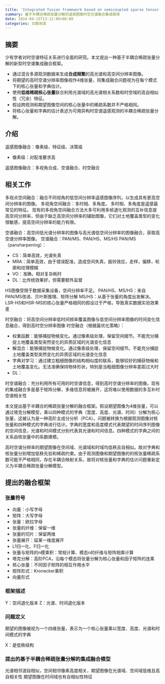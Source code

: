 ```yaml
---
title: 'Integrated fusion framework based on semicoupled sparse tensor factorization for spatio-temporal–spectral fusion of remote sensing images'
summary: 基于半耦合稀疏张量分解的遥感图像时空光谱融合集成框架
date: 2024-04-15T13:12:09+08:00
categories: 文献阅读
---
```


## 摘要

少有学者对时空谱特征关系进行全面的研究。本文提出一种基于半耦合稀疏张量分解的新型时空谱集成融合框架。

- 通过混合多源观测数据来生成**合成频繁**的高光谱和高空间分辨率图像。
- 将期望的高时空谱分辨率图像视作4维张量，将集成融合问题视为在每个模式下的核心张量和字典估计。
- 使用**低维稀疏核心张量**联合利用光谱域的高光谱相关系数和时空域的高自相似性（冗余）特征。
- 假设跨观测和期望图像空间的核心张量中的稀疏系数并不严格相同。
- 将核心张量和字典的估计表述为可用异构时空谱遥感观测的半耦合稀疏张量分解。

## 介绍

遥感图像融合：像素级、特征级、决策级

- 像素级：对配准要求高

遥感图像融合：多视角合成、空谱融合、时空融合

## 相关工作

多视点空间融合：融合不同视角的低空间分辨率遥感图像序列，以生成具有更高空间分辨率的图像。
多视角空间融合：多时相、多角度。
多时相、多角度是遥感最常见的特征。
现有的多视角空间融合方法大多可利用多帧退化观测的互补信息提高空间分辨率，但由于缺乏高空间分辨率的辅助图像，它们对土地覆盖类型的变化很敏感，提高空间分辨率的能力有限。

空谱融合：高空间低光谱分辨率的图像与高光谱低空间分辨率的图像融合，获取高空谱分辨率图像。
空谱融合：PAN/MS、PAN/HS、MS/HS
PAN/MS（pansharpening）：

- CS：简单高效，光谱失真
- MRA：简单高效，由于错误配准，造成空间失真，振铃效应，走样，偏移，轮廓和纹理模糊
- VO：准确，相对复杂耗时
- DL：比传统效果好，但需要额外监督

HS图像受限于数据采集设备，空间分辨率不足。
PAN/HS、MS/HS：来自PAN/MS改进、贝叶斯推理、矩阵分解
MS/HS：从基于张量的角度出发解决。LSR-HS和HSR-MS的核心张量严格相同的假设过于严格，导致真实数据实验效果差

时空融合：将高空间分辨率低时间频率覆盖图像与低空间分辨率图像的时间变化信息融合，得到高时空分辨率图像
时空融合（根据最优化策略）：

- 权重函数：能够捕捉物候变化。通过像素级处理，保留空间细节。不能充分捕捉土地覆盖类型突然变化的异质区域的光谱变化信息
- 解混合：能够捕捉物候变化。通过像素级处理，保留空间细节。不能充分捕捉土地覆盖类型突然变化的异质区域的光谱变化信息
- 字典对学习：通过建立粗细图像的结构相似度的联系，能够较好的捕获物候和土地覆盖变化。无法准确保持物体形状，特别是当粗细图像分辨率差距过大时
- DL：

时空谱融合：充分利用所有可用的时空谱信息，得到高时空谱分辨率的图像。现有的集成融合多是基于矩阵分解，多维信息将被展开，这将难以使用数据的多互补时空谱相关性

本文提出基于半耦合的稀疏张量分解的融合框架。假设期望图像为4维张量，可以通过塔克分解模型，乘以四种模式的字典（宽度、高度、光谱、时间）分解为核心张量，这被认为是一种高阶主成分分析（PCA）。问题被转换为根据观测图像对核张量和四种模式的字典进行估计。字典的宽度和高度模式代表期望的时间序列图像的空间信息，光谱和时间模式分别代表其光谱和时间信息。四种模式的字典之间的关系由核张量中的系数建模。

高时空谱分辨率的期望图像在空间域、光谱域和时域均低秩且自相似。故对字典和核张量分别增加低秩先验和稀疏约束。由于观测图像和期望图像的的核张量稀疏系数可能不严格相同，存在半耦合映射关系，故将对核张量和字典的估计问题重新定义为半耦合稀疏张量分解模型。

## 提出的融合框架

### 张量符号

- 向量：小写字母
- 矩阵：大写字母
- 张量：欧拉字母
- 张量的纤维：保留一维
- 张量的切片：保留两维
- 张量展开：延某一维度展开
- L1归一化、F归一化
- 张量与矩阵的n模乘积：常规计算、模态n的纤维与矩阵相乘计算
- 塔克分解：高阶PCA，沿每个模态将张量分解为核心张量和因子矩阵的连乘
- 核心张量：不同因子矩阵的相互作用水平
- 矩阵形式：Kronecker乘积
- 向量形式

### 框架描述

Y：空间退化版本
Z：光谱、时间退化版本

### 问题定义

期望的图像被视为一个四维张量，表示为一个核心张量乘以宽度、高度、光谱和时间模式的字典

X：是低秩结构

### 提出的基于半耦合稀疏张量分解的集成融合模型

光谱相邻波段相似，空间相邻像素高度相关，期望图像在光谱域、空间域低维且高自相关性
期望图像在时间域也有自相似性特征

